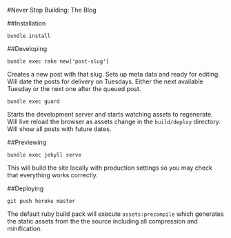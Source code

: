#Never Stop Building: The Blog

##Installation

`bundle install`

##Developing

`bundle exec rake new['post-slug']`

Creates a new post with that slug. Sets up meta data and ready for editing. Will date the posts for delivery on Tuesdays. Either the next available Tuesday or the next one after the queued post.


`bundle exec guard`

Starts the development server and starts watching assets to regenerate. Will live reload the browser as assets change in the `build/deploy` directory. Will show all posts with future dates.

##Previewing

`bundle exec jekyll serve`

This will build the site locally with production settings so you may check that everything works correctly.

##Deploying

`git push heroku master`

The default ruby build pack will execute `assets:precompile` which generates the static assets from the the source including all compression and minification.
